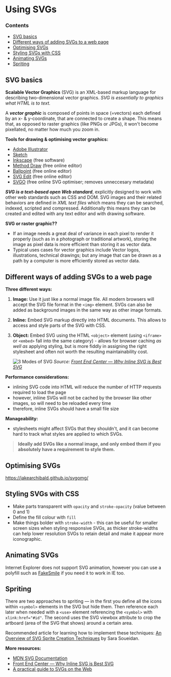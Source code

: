 # Using SVGs

### Contents
- [SVG basics](#svg-basics)
- [Different ways of adding SVGs to a web page](#different-ways-of-adding-svgs-to-a-web-page)
- [Optimising SVGs](#optimising-svgs)
- [Styling SVGs with CSS](#styling-svgs-with-css)
- [Animating SVGs](#animating-svgs)
- [Spriting](#spriting)

## SVG basics
**Scalable Vector Graphics** (SVG) is an XML-based markup language for describing two-dimensional vector graphics. *SVG is essentially to graphics what HTML is to text.*

A ***vector graphic*** is composed of points in space (=vectors) each defined by an x- & y-coordinate, that are connected to create a shape. This means that, as opposed to raster graphics (like PNGs or JPGs), it won't become pixellated, no matter how much you zoom in.

**Tools for drawing & optimising vector graphics:**
- [Adobe Illustrator](https://www.adobe.com/uk/products/illustrator.html)
- [Sketch](https://www.sketchapp.com/)
- [Inkscape](https://inkscape.org/) (free software)
- [Method Draw](https://editor.method.ac/) (free online editor)
- [Ballpoint](https://ballpoint.io/) (free online editor)
- [SVG Edit](https://svg-edit.github.io/svgedit/releases/svg-edit-2.8.1/svg-editor.html) (free online editor)
- [SVGO](https://jakearchibald.github.io/svgomg/) (free online SVG optimiser; removes unneccesary metadata)

***SVG is a text-based open Web standard***, explicitly designed to work with other web standards such as CSS and DOM. SVG images and their related behaviors are defined in *XML text files* which means they can be searched, indexed, scripted and compressed. Additionally this means they can be created and edited with any text editor and with drawing software. 

**SVG or raster graphic??**
- If an image needs a great deal of variance in each pixel to render it properly (such as in a photograph or traditional artwork), storing the image as pixel data is more efficient than storing it as vector data.
- Typical uses cases for vector graphics include Vector logos, illustrations, technical drawings; but any image that can be drawn as a path by a computer is more efficiently stored as vector data.

## Different ways of adding SVGs to a web page
**Three different ways:**
1. **Image:** Use it just like a normal image file. All modern browsers will accept the SVG file format in the `<img>` element. SVGs can also be added as background images in the same way as other image formats.
1. **Inline:** Embed SVG markup directly into HTML documents. This allows to access and style parts of the SVG with CSS.
1. **Object:** Embed SVG using the HTML `<object>` element (using `<iframe>` or `<embed>` fall into the same category) - allows for browser caching *as well as* applying styling, but is more fiddly in assigning the right stylesheet and often not worth the resulting maintainability cost.

    ![3 Modes of SVG](https://github.com/minkaotic/front-end-notes/blob/master/img/3-ways-with-svgs.png)
    *Source: [Front End Center — Why Inline SVG is Best SVG](https://www.youtube.com/watch?v=af4ZQJ14yu8)*

**Performance considerations:**
- inlining SVG code into HTML will reduce the number of HTTP requests required to load the page
- however, inliine SVGs will not be cached by the browser like other images, so will need to be reloaded every time
- therefore, inline SVGs should have a small file size

**Manageability:**
- stylesheets might affect SVGs that they shouldn't, and it can become hard to track what styles are applied to which SVGs.

> **Ideally add SVGs like a normal image, and only embed them if you absolutely have a requirement to style them.**


## Optimising SVGs

https://jakearchibald.github.io/svgomg/


## Styling SVGs with CSS
- Make parts transparent with `opacity` and `stroke-opacity` (value between 0 and 1)
- Define the fill colour with `fill`
- Make things bolder with `stroke-width` - this can be useful for smaller screen sizes when styling responsive SVGs, as thicker stroke-widths can help lower resolution SVGs to retain detail and make it appear more iconographic.


## Animating SVGs
Internet Explorer does not support SVG animation, however you can use a polyfill such as [FakeSmile](https://leunen.me/fakesmile/) if you need it to work in IE too.


## Spriting
There are two approaches to spriting — in the first you define all the icons within `<symbol>` elements in the SVG but hide them. Then reference each later when needed with a `<use>` element referencing the `<symbol>` with `xlink:href="#id"`. The second uses the SVG viewbox attribute to crop the artboard (area of the SVG that shows) around a certain area.

Recommended article for learning how to implement these techniques: [An Overview of SVG Sprite Creation Techniques](https://24ways.org/2014/an-overview-of-svg-sprite-creation-techniques/) by Sara Soueidan.

**More resources:**
- [MDN SVG Documentation](https://developer.mozilla.org/en-US/docs/Web/SVG)
- [Front End Center — Why Inline SVG is Best SVG](https://www.youtube.com/watch?v=af4ZQJ14yu8)
- [A practical guide to SVGs on the Web](https://svgontheweb.com/)
